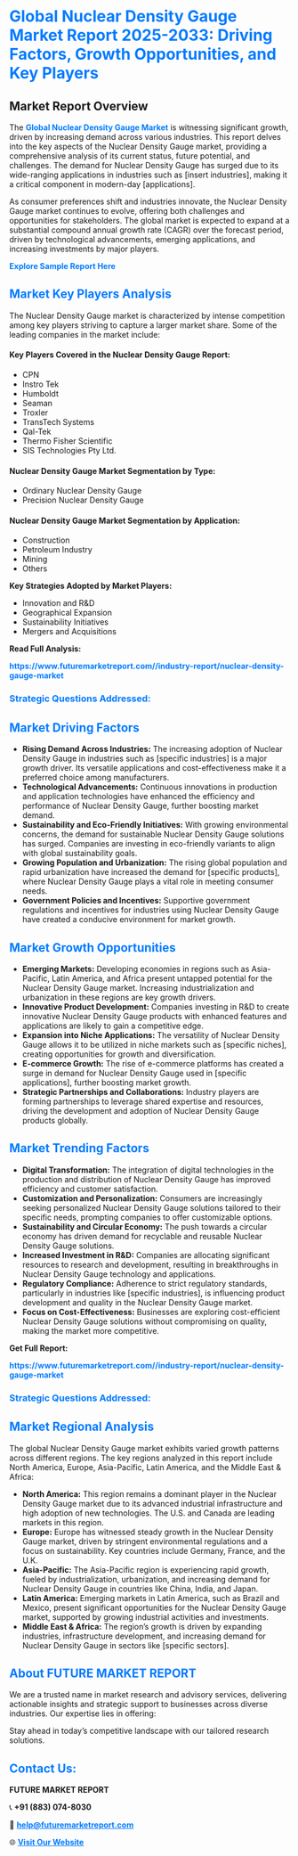 <h1 style="color: #007BFF;">Global Nuclear Density Gauge Market Report 2025-2033: Driving Factors, Growth Opportunities, and Key Players</h1>

<section id="overview">
<h2>Market Report Overview</h2>
<p>The <a href="https://www.futuremarketreport.com//industry-report/nuclear-density-gauge-market" style="color: #007BFF; text-decoration: none;"><strong>Global Nuclear Density Gauge Market</strong></a> is witnessing significant growth, driven by increasing demand across various industries. This report delves into the key aspects of the Nuclear Density Gauge market, providing a comprehensive analysis of its current status, future potential, and challenges. The demand for Nuclear Density Gauge has surged due to its wide-ranging applications in industries such as [insert industries], making it a critical component in modern-day [applications].</p>
<p>As consumer preferences shift and industries innovate, the Nuclear Density Gauge market continues to evolve, offering both challenges and opportunities for stakeholders. The global market is expected to expand at a substantial compound annual growth rate (CAGR) over the forecast period, driven by technological advancements, emerging applications, and increasing investments by major players.</p>
</section>

<section id="overview">
<p><a href="https://www.futuremarketreport.com//request-sample/reportId=88708" style="color: #007BFF; text-decoration: none;"><strong>Explore Sample Report Here</strong></a></p>
</section>

<section id="key-players">
<h2 style="color: #007BFF;">Market Key Players Analysis</h2>
<p>The Nuclear Density Gauge market is characterized by intense competition among key players striving to capture a larger market share. Some of the leading companies in the market include:</p>
<h4>Key Players Covered in the Nuclear Density Gauge Report:</h4>
<ul><li>CPN</li><li>Instro Tek</li><li>Humboldt</li><li>Seaman</li><li>Troxler</li><li>TransTech Systems</li><li>Qal-Tek</li><li>Thermo Fisher Scientific</li><li>SIS Technologies Pty Ltd.</li></ul>
<h4>Nuclear Density Gauge Market Segmentation by Type:</h4>
<ul><li>Ordinary Nuclear Density Gauge</li><li>Precision Nuclear Density Gauge</li></ul>

<h4>Nuclear Density Gauge Market Segmentation by Application:</h4>
<ul><li>Construction</li><li>Petroleum Industry</li><li>Mining</li><li>Others</li></ul>
<p><strong>Key Strategies Adopted by Market Players:</strong></p>
<ul>
<li>Innovation and R&D</li>
<li>Geographical Expansion</li>
<li>Sustainability Initiatives</li>
<li>Mergers and Acquisitions</li>
</ul>
</section>

<section>
<p><strong>Read Full Analysis: </strong></p><a href="https://www.futuremarketreport.com//industry-report/nuclear-density-gauge-market" style="color: #007BFF; text-decoration: none;"><strong>https://www.futuremarketreport.com//industry-report/nuclear-density-gauge-market</strong></a>
<h3 style="color: #007BFF;">Strategic Questions Addressed:</h3>
</section>

<section id="driving-factors">
<h2 style="color: #007BFF;">Market Driving Factors</h2>
<ul>
<li><strong>Rising Demand Across Industries:</strong> The increasing adoption of Nuclear Density Gauge in industries such as [specific industries] is a major growth driver. Its versatile applications and cost-effectiveness make it a preferred choice among manufacturers.</li>
<li><strong>Technological Advancements:</strong> Continuous innovations in production and application technologies have enhanced the efficiency and performance of Nuclear Density Gauge, further boosting market demand.</li>
<li><strong>Sustainability and Eco-Friendly Initiatives:</strong> With growing environmental concerns, the demand for sustainable Nuclear Density Gauge solutions has surged. Companies are investing in eco-friendly variants to align with global sustainability goals.</li>
<li><strong>Growing Population and Urbanization:</strong> The rising global population and rapid urbanization have increased the demand for [specific products], where Nuclear Density Gauge plays a vital role in meeting consumer needs.</li>
<li><strong>Government Policies and Incentives:</strong> Supportive government regulations and incentives for industries using Nuclear Density Gauge have created a conducive environment for market growth.</li>
</ul>
</section>

<section id="growth-opportunities">
<h2 style="color: #007BFF;">Market Growth Opportunities</h2>
<ul>
<li><strong>Emerging Markets:</strong> Developing economies in regions such as Asia-Pacific, Latin America, and Africa present untapped potential for the Nuclear Density Gauge market. Increasing industrialization and urbanization in these regions are key growth drivers.</li>
<li><strong>Innovative Product Development:</strong> Companies investing in R&D to create innovative Nuclear Density Gauge products with enhanced features and applications are likely to gain a competitive edge.</li>
<li><strong>Expansion into Niche Applications:</strong> The versatility of Nuclear Density Gauge allows it to be utilized in niche markets such as [specific niches], creating opportunities for growth and diversification.</li>
<li><strong>E-commerce Growth:</strong> The rise of e-commerce platforms has created a surge in demand for Nuclear Density Gauge used in [specific applications], further boosting market growth.</li>
<li><strong>Strategic Partnerships and Collaborations:</strong> Industry players are forming partnerships to leverage shared expertise and resources, driving the development and adoption of Nuclear Density Gauge products globally.</li>
</ul>
</section>

<section id="trending-factors">
<h2 style="color: #007BFF;">Market Trending Factors</h2>
<ul>
<li><strong>Digital Transformation:</strong> The integration of digital technologies in the production and distribution of Nuclear Density Gauge has improved efficiency and customer satisfaction.</li>
<li><strong>Customization and Personalization:</strong> Consumers are increasingly seeking personalized Nuclear Density Gauge solutions tailored to their specific needs, prompting companies to offer customizable options.</li>
<li><strong>Sustainability and Circular Economy:</strong> The push towards a circular economy has driven demand for recyclable and reusable Nuclear Density Gauge solutions.</li>
<li><strong>Increased Investment in R&D:</strong> Companies are allocating significant resources to research and development, resulting in breakthroughs in Nuclear Density Gauge technology and applications.</li>
<li><strong>Regulatory Compliance:</strong> Adherence to strict regulatory standards, particularly in industries like [specific industries], is influencing product development and quality in the Nuclear Density Gauge market.</li>
<li><strong>Focus on Cost-Effectiveness:</strong> Businesses are exploring cost-efficient Nuclear Density Gauge solutions without compromising on quality, making the market more competitive.</li>
</ul>
</section>

<section>
<p><strong>Get Full Report: </strong></p><a href="https://www.futuremarketreport.com//industry-report/nuclear-density-gauge-market" style="color: #007BFF; text-decoration: none;"><strong>https://www.futuremarketreport.com//industry-report/nuclear-density-gauge-market</strong></a>
<h3 style="color: #007BFF;">Strategic Questions Addressed:</h3>
</section>


<section id="regional-analysis">
<h2 style="color: #007BFF;">Market Regional Analysis</h2>
<p>The global Nuclear Density Gauge market exhibits varied growth patterns across different regions. The key regions analyzed in this report include North America, Europe, Asia-Pacific, Latin America, and the Middle East & Africa:</p>
<ul>
<li><strong>North America:</strong> This region remains a dominant player in the Nuclear Density Gauge market due to its advanced industrial infrastructure and high adoption of new technologies. The U.S. and Canada are leading markets in this region.</li>
<li><strong>Europe:</strong> Europe has witnessed steady growth in the Nuclear Density Gauge market, driven by stringent environmental regulations and a focus on sustainability. Key countries include Germany, France, and the U.K.</li>
<li><strong>Asia-Pacific:</strong> The Asia-Pacific region is experiencing rapid growth, fueled by industrialization, urbanization, and increasing demand for Nuclear Density Gauge in countries like China, India, and Japan.</li>
<li><strong>Latin America:</strong> Emerging markets in Latin America, such as Brazil and Mexico, present significant opportunities for the Nuclear Density Gauge market, supported by growing industrial activities and investments.</li>
<li><strong>Middle East & Africa:</strong> The region’s growth is driven by expanding industries, infrastructure development, and increasing demand for Nuclear Density Gauge in sectors like [specific sectors].</li>
</ul>
</section>

<footer>
<h2 style="color: #007BFF;">About FUTURE MARKET REPORT</h2>
<p>We are a trusted name in market research and advisory services, delivering actionable insights and strategic support to businesses across diverse industries. Our expertise lies in offering:</p>

<p>Stay ahead in today’s competitive landscape with our tailored research solutions.</p>

<h2 style="color: #007BFF;">Contact Us:</h2>
<p><strong>FUTURE MARKET REPORT</strong></p>
<p>📞 <strong>+91 (883) 074-8030</strong></p>
<p>📧 <strong><a href="mailto:help@futuremarketreport.com" style="color: #007BFF;">help@futuremarketreport.com</a></strong></p>
<p>🌐 <strong><a href="https://www.futuremarketreport.com/" style="color: #007BFF;">Visit Our Website</a></strong></p>
</footer>